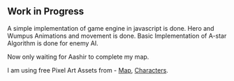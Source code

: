 ## Work in Progress

A simple implementation of game engine in javascript is done.
Hero and Wumpus Animations and movement is done.
Basic Implementation of A-star Algorithm is done for enemy AI.

Now only waiting for Aashir to complete my map.

I am using free Pixel Art Assets from - [Map](https://0x72.itch.io/16x16-dungeon-tileset), [Characters](https://merchant-shade.itch.io/16x16-puny-characters).
